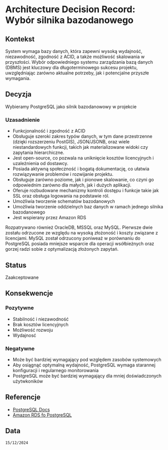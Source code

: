 # Architecture Decision Record: Wybór silnika bazodanowego

## Kontekst

System wymaga bazy danych, która zapewni wysoką wydajność, niezawodność, zgodność z ACID, a także możliwość skalowania w przyszłości. Wybór odpowiedniego systemu zarządzania bazą danych (DBMS) jest kluczowy dla długoterminowego sukcesu projektu, uwzględniając zarówno aktualne potrzeby, jak i potencjalne przyszłe wymagania.

## Decyzja

Wybieramy PostgreSQL jako silnik bazodanowowy w projekcie

### Uzasadnienie
- Funkcjonalność i zgodność z ACID
- Obsługuje szeroki zakres typów danych, w tym dane przestrzenne (dzięki rozszerzeniu PostGIS), JSON/JSONB, oraz wiele niestandardowych funkcji, takich jak materializowane widoki czy zapytania hierarchiczne.
- Jest open-source, co pozwala na uniknięcie kosztów licencyjnych i uzależnienia od dostawcy.
- Posiada aktywną społeczność i bogatą dokumentację, co ułatwia rozwiązywanie problemów i rozwijanie projektu.
- Obsługuje zarówno poziome, jak i pionowe skalowanie, co czyni go odpowiednim zarówno dla małych, jak i dużych aplikacji.
- Oferuje rozbudowane mechanizmy kontroli dostępu i funkcje takie jak SSL oraz obsługa logowania na podstawie ról.
- Umożliwia tworzenie schematów bazodanowych
- Umożliwia tworzenie oddzielnych baz danych w ramach jednego silnika bazodanowego
- Jest wspierany przez Amazon RDS

Rozpatrywano również OracleDB, MSSQL oraz MySQL. Pierwsze dwie zostału odrzucone ze względu na wysoką złożoność i koszty związane z licencjami. MySQL został odrzucony poniweaż w porównaniu do PostgreSQL posiada mniejsze wsparcie dla operacji wsółbieżnych oraz gorzej radzi sobie z optymalizacją złożonych zapytań. 
## Status

Zaakceptowane

## Konsekwencje

### Pozytywne
- Stabilność i niezawodność
- Brak kosztów licencyjnych
- Możliwość rozwoju
- Wydajnosć

### Negatywne
- Może być bardziej wymagający pod względem zasobów systemowych
- Aby osiągnąć optymalną wydajność, PostgreSQL wymaga starannej konfiguracji i regularnego monitorowania
- PostgreSQL może być bardziej wymagający dla mniej doświadczonych użytwkoników

## Referencje
- [PostgreSQL Docs](https://www.postgresql.org.pl/)
- [Amazon RDS fo PostgreSQL](https://aws.amazon.com/rds/postgresql/)

## Data

``15/12/2024``